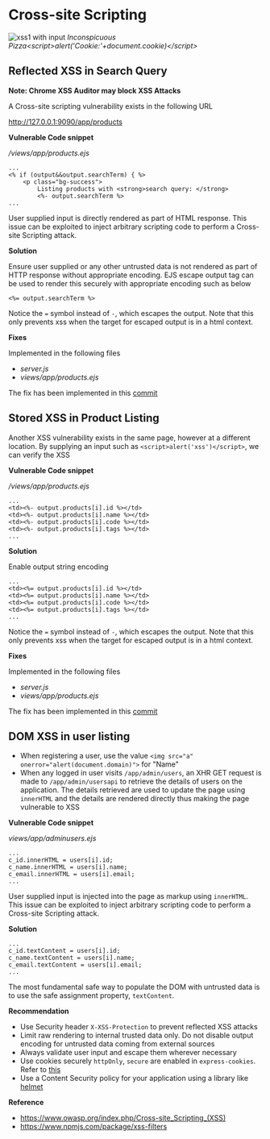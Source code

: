 # Cross-site Scripting

![xss1](../resources/xss1.png "XSS")
with input *Inconspicuous Pizza&lt;script&gt;alert('Cookie:'+document.cookie)&lt;/script&gt;*

## Reflected XSS in Search Query

**Note: Chrome XSS Auditor may block XSS Attacks**

A Cross-site scripting vulnerability exists in the following URL

http://127.0.0.1:9090/app/products

**Vulnerable Code snippet**

*/views/app/products.ejs*
```
...
<% if (output&&output.searchTerm) { %>
    <p class="bg-success">
        Listing products with <strong>search query: </strong> 
        <%- output.searchTerm %>
...
```

User supplied input is directly rendered as part of HTML response. This issue can be exploited to inject arbitrary scripting code to perform a Cross-site Scripting attack.

**Solution**

Ensure user supplied or any other untrusted data is not rendered as part of HTTP response without appropriate encoding. EJS escape output tag can be used to render this securely with appropriate encoding such as below

```
<%= output.searchTerm %>
```
Notice the `=` symbol instead of `-`, which escapes the output. Note that this only prevents xss when the target for escaped output is in a html context. 

**Fixes**

Implemented in the following files

- *server.js*
- *views/app/products.ejs*

The fix has been implemented in this [commit](https://github.com/appsecco/dvna/commit/6acbb14b51df84d4c4986d95f8fa4e3a6d600e35)

## Stored XSS in Product Listing

Another XSS vulnerability exists in the same page, however at a different location. By supplying an input such as `<script>alert('xss')</script>`, we can verify the XSS

**Vulnerable Code snippet**

*/views/app/products.ejs*
```
...
<td><%- output.products[i].id %></td>
<td><%- output.products[i].name %></td>
<td><%- output.products[i].code %></td>
<td><%- output.products[i].tags %></td>
...
```

**Solution**

Enable output string encoding
```
...
<td><%= output.products[i].id %></td>
<td><%= output.products[i].name %></td>
<td><%= output.products[i].code %></td>
<td><%= output.products[i].tags %></td>
...
```
Notice the `=` symbol instead of `-`, which escapes the output. Note that this only prevents xss when the target for escaped output is in a html context. 

**Fixes**

Implemented in the following files

- *server.js*
- *views/app/products.ejs*

The fix has been implemented in this [commit](https://github.com/appsecco/dvna/commit/6acbb14b51df84d4c4986d95f8fa4e3a6d600e35)

## DOM XSS in user listing

- When registering a user, use the value `<img src="a" onerror="alert(document.domain)">` for "Name"
- When any logged in user visits `/app/admin/users`, an XHR GET request is made to `/app/admin/usersapi` to retrieve the details of users on the application. The details retrieved are used to update the page using `innerHTML` and the details are rendered directly thus making the page vulnerable to XSS

**Vulnerable Code snippet**

*views/app/adminusers.ejs*

```
...
c_id.innerHTML = users[i].id;
c_name.innerHTML = users[i].name;
c_email.innerHTML = users[i].email;
...
```

User supplied input is injected into the page as markup using `innerHTML`. This issue can be exploited to inject arbitrary scripting code to perform a Cross-site Scripting attack.

**Solution**

```
...
c_id.textContent = users[i].id;
c_name.textContent = users[i].name;
c_email.textContent = users[i].email;
...
```
The most fundamental safe way to populate the DOM with untrusted data is to use the safe assignment property, `textContent`.

**Recommendation**

- Use Security header `X-XSS-Protection` to prevent reflected XSS attacks
- Limit raw rendering to internal trusted data only. Do not disable output encoding for untrusted data coming from external sources
- Always validate user input and escape them wherever necessary
- Use cookies securely `httpOnly`, `secure` are enabled in `express-cookies`. Refer to [this](https://expressjs.com/en/advanced/best-practice-security.html)
- Use a Content Security policy for your application using a library like [helmet](https://www.npmjs.com/package/helmet)

**Reference**

- <https://www.owasp.org/index.php/Cross-site_Scripting_(XSS)>
- <https://www.npmjs.com/package/xss-filters>
